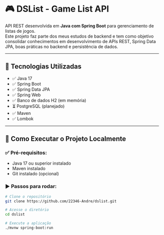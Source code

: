 # 🎮 DSList - Game List API

API REST desenvolvida em **Java com Spring Boot** para gerenciamento de listas de jogos.  
Este projeto faz parte dos meus estudos de backend e tem como objetivo consolidar conhecimentos em desenvolvimento de APIs REST, Spring Data JPA, boas práticas no backend e persistência de dados.

---

## 🚀 Tecnologias Utilizadas

- ✅ Java 17
- ✅ Spring Boot
- ✅ Spring Data JPA
- ✅ Spring Web
- ✅ Banco de dados H2 (em memória)
- ⏳ PostgreSQL (planejado)
- ✅ Maven
- ✅ Lombok 

---

## 🔧 Como Executar o Projeto Localmente

### ✅ Pré-requisitos:

- Java 17 ou superior instalado
- Maven instalado
- Git instalado (opcional)

### ▶️ Passos para rodar:

```bash
# Clone o repositório
git clone https://github.com/22346-Andre/dslist.git

# Acesse o diretório
cd dslist

# Execute a aplicação
./mvnw spring-boot:run
